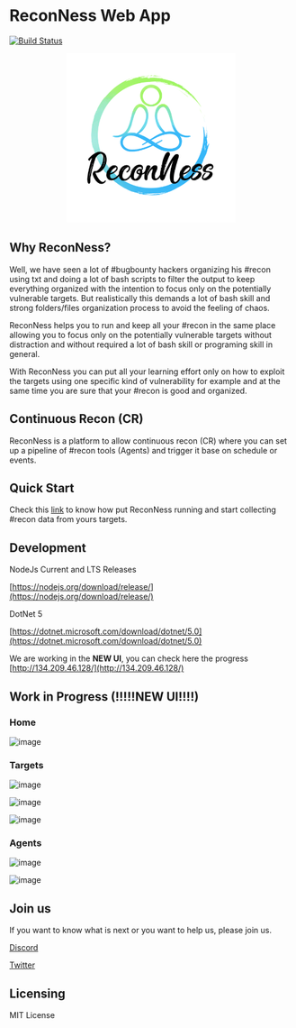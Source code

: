 # ReconNess Web App

[![Build Status](https://dev.azure.com/reconness/reconness/_apis/build/status/reconness.reconness?branchName=master)](https://dev.azure.com/reconness/reconness/_build/latest?definitionId=1&branchName=master)

<p align="center">
  <img width="300" height="300" src="logo.png">
</p>

## Why ReconNess?

Well, we have seen a lot of #bugbounty hackers organizing his #recon using txt and doing a lot of bash scripts to filter the output to keep everything organized with the intention to focus only on the potentially vulnerable targets. But realistically this demands a lot of bash skill and strong folders/files organization process to avoid the feeling of chaos.

ReconNess helps you to run and keep all your #recon in the same place allowing you to focus only on the potentially vulnerable targets without distraction and without required a lot of bash skill or programing skill in general. 

With ReconNess you can put all your learning effort only on how to exploit the targets using one specific kind of vulnerability for example and at the same time you are sure that your #recon is good and organized.

## Continuous Recon (CR)

ReconNess is a platform to allow continuous recon (CR) where you can set up a pipeline of #recon tools (Agents) and trigger it base on schedule or events.

## Quick Start

Check this [link](https://docs.reconness.com/getting-started/quick-start) to know how put ReconNess running and start collecting #recon data from yours targets.

## Development

NodeJs Current and LTS Releases

[https://nodejs.org/download/release/](https://nodejs.org/download/release/)

DotNet 5

[https://dotnet.microsoft.com/download/dotnet/5.0](https://dotnet.microsoft.com/download/dotnet/5.0)

We are working in the **NEW UI**, you can check here the progress
[http://134.209.46.128/](http://134.209.46.128/)

## Work in Progress (!!!!!NEW UI!!!!)

### Home
![image](https://user-images.githubusercontent.com/1503645/111404842-d9660600-86a5-11eb-9651-2ac0881c2616.png)

### Targets
![image](https://user-images.githubusercontent.com/1503645/111404929-ff8ba600-86a5-11eb-9965-d3c80080feac.png)

![image](https://user-images.githubusercontent.com/1503645/111404978-1205df80-86a6-11eb-8db1-5a98f81a0532.png)

![image](https://user-images.githubusercontent.com/1503645/111405002-1df1a180-86a6-11eb-8e09-22c370d43ed4.png)

### Agents
![image](https://user-images.githubusercontent.com/1503645/111405052-31047180-86a6-11eb-8c00-09e2c343aedc.png)

![image](https://user-images.githubusercontent.com/1503645/111405107-47aac880-86a6-11eb-9513-4d2c01453735.png)

## Join us

If you want to know what is next or you want to help us, please join us.

[Discord](https://discord.com/invite/hpKVRFM)

[Twitter](https://twitter.com/reconness)

## Licensing

MIT License

